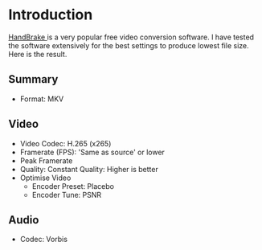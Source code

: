 # Introduction
[ HandBrake ]( https://handbrake.fr/ ) is a very popular free video conversion software. I have tested the software extensively for the best settings to produce lowest file size. Here is the result.

## Summary
- Format: MKV

## Video
- Video Codec: H.265 (x265)
- Framerate (FPS): 'Same as source' or lower
- Peak Framerate
- Quality: Constant Quality: Higher is better
- Optimise Video
  - Encoder Preset: Placebo
  - Encoder Tune: PSNR

## Audio
- Codec: Vorbis
